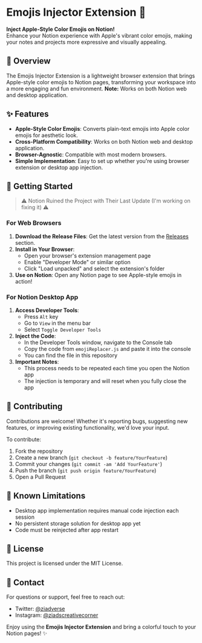 # Emojis Injector Extension 🎉

**Inject Apple-Style Color Emojis on Notion!**  
Enhance your Notion experience with Apple's vibrant color emojis, making your notes and projects more expressive and visually appealing.

## 📖 Overview
The Emojis Injector Extension is a lightweight browser extension that brings Apple-style color emojis to Notion pages, transforming your workspace into a more engaging and fun environment. **Note:** Works on both Notion web and desktop application.

## ✨ Features
- **Apple-Style Color Emojis**: Converts plain-text emojis into Apple color emojis for aesthetic look.
- **Cross-Platform Compatibility**: Works on both Notion web and desktop application.
- **Browser-Agnostic**: Compatible with most modern browsers.
- **Simple Implementation**: Easy to set up whether you're using browser extension or desktop app injection.

## 🚀 Getting Started
> ⚠️ Notion Ruined the Project with Their Last Update (I'm working on fixing it) ⚠️

### For Web Browsers
1. **Download the Release Files**: Get the latest version from the [Releases](https://github.com/Sadlyfizzx/Notion-Emoji-Changer/releases) section.
2. **Install in Your Browser**:
   - Open your browser's extension management page
   - Enable "Developer Mode" or similar option
   - Click "Load unpacked" and select the extension's folder
3. **Use on Notion**: Open any Notion page to see Apple-style emojis in action!

### For Notion Desktop App
1. **Access Developer Tools**:
   - Press `Alt` key
   - Go to `View` in the menu bar
   - Select `Toggle Developer Tools`
2. **Inject the Code**:
   - In the Developer Tools window, navigate to the Console tab
   - Copy the code from `emojiReplacer.js` and paste it into the console
   - You can find the file in this repository
3. **Important Notes**:
   - This process needs to be repeated each time you open the Notion app
   - The injection is temporary and will reset when you fully close the app

## 🤝 Contributing
Contributions are welcome! Whether it's reporting bugs, suggesting new features, or improving existing functionality, we'd love your input.

To contribute:
1. Fork the repository
2. Create a new branch (`git checkout -b feature/YourFeature`)
3. Commit your changes (`git commit -am 'Add YourFeature'`)
4. Push the branch (`git push origin feature/YourFeature`)
5. Open a Pull Request

## 🔧 Known Limitations
- Desktop app implementation requires manual code injection each session
- No persistent storage solution for desktop app yet
- Code must be reinjected after app restart

## 📜 License
This project is licensed under the MIT License.

## 💬 Contact
For questions or support, feel free to reach out:
- Twitter: [@ziadverse](https://www.twitter.com/@ziadverse)
- Instagram: [@ziadscreativecorner](https://www.instagram.com/ziadscreativecorner/)

Enjoy using the **Emojis Injector Extension** and bring a colorful touch to your Notion pages! ✨
